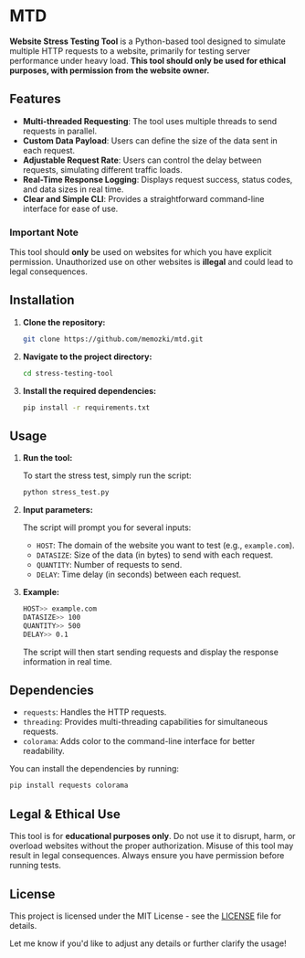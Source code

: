 # MTD

**Website Stress Testing Tool** is a Python-based tool designed to simulate multiple HTTP requests to a website, primarily for testing server performance under heavy load. **This tool should only be used for ethical purposes, with permission from the website owner.**

## Features

- **Multi-threaded Requesting**: The tool uses multiple threads to send requests in parallel.
- **Custom Data Payload**: Users can define the size of the data sent in each request.
- **Adjustable Request Rate**: Users can control the delay between requests, simulating different traffic loads.
- **Real-Time Response Logging**: Displays request success, status codes, and data sizes in real time.
- **Clear and Simple CLI**: Provides a straightforward command-line interface for ease of use.

### Important Note

This tool should **only** be used on websites for which you have explicit permission. Unauthorized use on other websites is **illegal** and could lead to legal consequences.

## Installation

1. **Clone the repository:**

   ```bash
   git clone https://github.com/memozki/mtd.git
   ```

2. **Navigate to the project directory:**

   ```bash
   cd stress-testing-tool
   ```

3. **Install the required dependencies:**

   ```bash
   pip install -r requirements.txt
   ```

## Usage

1. **Run the tool:**

   To start the stress test, simply run the script:
   
   ```bash
   python stress_test.py
   ```

2. **Input parameters:**

   The script will prompt you for several inputs:
   
   - `HOST`: The domain of the website you want to test (e.g., `example.com`).
   - `DATASIZE`: Size of the data (in bytes) to send with each request.
   - `QUANTITY`: Number of requests to send.
   - `DELAY`: Time delay (in seconds) between each request.

3. **Example:**

   ```bash
   HOST>> example.com
   DATASIZE>> 100
   QUANTITY>> 500
   DELAY>> 0.1
   ```

   The script will then start sending requests and display the response information in real time.

## Dependencies

- `requests`: Handles the HTTP requests.
- `threading`: Provides multi-threading capabilities for simultaneous requests.
- `colorama`: Adds color to the command-line interface for better readability.

You can install the dependencies by running:

```bash
pip install requests colorama
```

## Legal & Ethical Use

This tool is for **educational purposes only**. Do not use it to disrupt, harm, or overload websites without the proper authorization. Misuse of this tool may result in legal consequences. Always ensure you have permission before running tests.

## License

This project is licensed under the MIT License - see the [LICENSE](LICENSE) file for details.

Let me know if you'd like to adjust any details or further clarify the usage!
